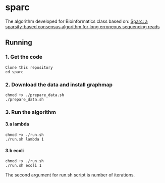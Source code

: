 # sparc
The algorithm developed for Bioinformatics class based on:
[Sparc: a sparsity-based consensus algorithm for long erroneous sequencing reads](https://peerj.com/preprints/1401)

## Running

### 1. Get the code
```
Clone this repository
cd sparc
```

### 2. Download the data and install graphmap
```
chmod +x ./prepare_data.sh
./prepare_data.sh
```

### 3. Run the algorithm
#### 3.a lambda
```
chmod +x ./run.sh
./run.sh lambda 1
```

#### 3.b ecoli
```
chmod +x ./run.sh
./run.sh ecoli 1
```

The second argument for run.sh script is number of iterations.